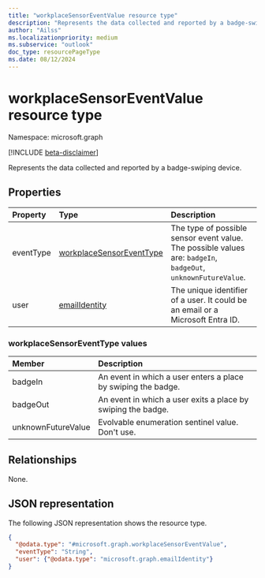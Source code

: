```yaml
---
title: "workplaceSensorEventValue resource type"
description: "Represents the data collected and reported by a badge-swiping device."
author: "Ailss"
ms.localizationpriority: medium
ms.subservice: "outlook"
doc_type: resourcePageType
ms.date: 08/12/2024
---
```


# workplaceSensorEventValue resource type

Namespace: microsoft.graph

[!INCLUDE [beta-disclaimer](../../includes/beta-disclaimer.md)]

Represents the data collected and reported by a badge-swiping device.

## Properties

| Property                   | Type    | Description                                                    |
|:---------------------------|:--------|:---------------------------------------------------------------|
| eventType | [workplaceSensorEventType](../resources/workplacesensoreventvalue.md#workplacesensoreventtype-values) | The type of possible sensor event value. The possible values are: `badgeIn`, `badgeOut`, `unknownFutureValue`.  |
| user | [emailIdentity](../resources/emailidentity.md) | The unique identifier of a user. It could be an email or a Microsoft Entra ID. |

### workplaceSensorEventType values
| Member             | Description                                                                                                                                                                                        |
|:-------------------|:---------------------------------------------------------------------------------------------------------------------------------------------------------------------------------------------------|
| badgeIn          | An event in which a user enters a place by swiping the badge. |
| badgeOut        | An event in which a user exits a place by swiping the badge. |
| unknownFutureValue | Evolvable enumeration sentinel value. Don't use. |

## Relationships
None.

## JSON representation
The following JSON representation shows the resource type.

<!-- {
  "blockType": "resource",
  "@odata.type": "microsoft.graph.workplaceSensorEventValue"
}-->
```json
{
  "@odata.type": "#microsoft.graph.workplaceSensorEventValue",
  "eventType": "String",
  "user": {"@odata.type": "microsoft.graph.emailIdentity"}
}
```
